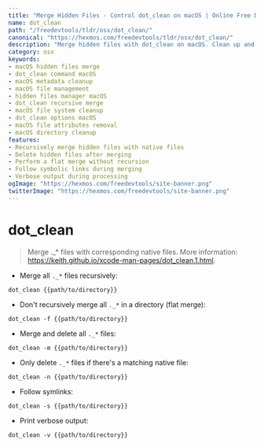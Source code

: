 ```yaml
---
title: "Merge Hidden Files - Control dot_clean on macOS | Online Free DevTools by Hexmos"
name: dot_clean
path: "/freedevtools/tldr/osx/dot_clean/"
canonical: "https://hexmos.com/freedevtools/tldr/osx/dot_clean/"
description: "Merge hidden files with dot_clean on macOS. Clean up and manage metadata files associated with native files effectively. Free online tool, no registration required."
category: osx
keywords:
- macOS hidden files merge
- dot_clean command macOS
- macOS metadata cleanup
- macOS file management
- hidden files manager macOS
- dot_clean recursive merge
- macOS file system cleanup
- dot_clean options macOS
- macOS file attributes removal
- macOS directory cleanup
features:
- Recursively merge hidden files with native files
- Delete hidden files after merging
- Perform a flat merge without recursion
- Follow symbolic links during merging
- Verbose output during processing
ogImage: "https://hexmos.com/freedevtools/site-banner.png"
twitterImage: "https://hexmos.com/freedevtools/site-banner.png"
---
```


# dot_clean

> Merge ._* files with corresponding native files.
> More information: <https://keith.github.io/xcode-man-pages/dot_clean.1.html>.

- Merge all `._*` files recursively:

`dot_clean {{path/to/directory}}`

- Don't recursively merge all `._*` in a directory (flat merge):

`dot_clean -f {{path/to/directory}}`

- Merge and delete all `._*` files:

`dot_clean -m {{path/to/directory}}`

- Only delete `._*` files if there's a matching native file:

`dot_clean -n {{path/to/directory}}`

- Follow symlinks:

`dot_clean -s {{path/to/directory}}`

- Print verbose output:

`dot_clean -v {{path/to/directory}}`
